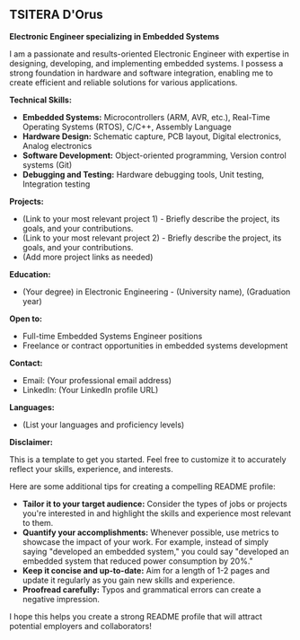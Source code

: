 ## TSITERA D'Orus 

**Electronic Engineer specializing in Embedded Systems**

I am a passionate and results-oriented Electronic Engineer with expertise in designing, developing, and implementing embedded systems. I possess a strong foundation in hardware and software integration, enabling me to create efficient and reliable solutions for various applications.

**Technical Skills:**

* **Embedded Systems:** Microcontrollers (ARM, AVR, etc.), Real-Time Operating Systems (RTOS), C/C++, Assembly Language
* **Hardware Design:** Schematic capture, PCB layout, Digital electronics, Analog electronics
* **Software Development:** Object-oriented programming, Version control systems (Git)
* **Debugging and Testing:** Hardware debugging tools, Unit testing, Integration testing

**Projects:**

* (Link to your most relevant project 1) - Briefly describe the project, its goals, and your contributions.
* (Link to your most relevant project 2) - Briefly describe the project, its goals, and your contributions.
* (Add more project links as needed)

**Education:**

* (Your degree) in Electronic Engineering - (University name), (Graduation year)

**Open to:**

* Full-time Embedded Systems Engineer positions
* Freelance or contract opportunities in embedded systems development

**Contact:**

* Email: (Your professional email address)
* LinkedIn: (Your LinkedIn profile URL)

**Languages:**

* (List your languages and proficiency levels)

**Disclaimer:**

This is a template to get you started. Feel free to customize it to accurately reflect your skills, experience, and interests. 

Here are some additional tips for creating a compelling README profile:

* **Tailor it to your target audience:**  Consider the types of jobs or projects you're interested in and highlight the skills and experience most relevant to them.
* **Quantify your accomplishments:**  Whenever possible, use metrics to showcase the impact of your work. For example, instead of simply saying "developed an embedded system," you could say "developed an embedded system that reduced power consumption by 20%."
* **Keep it concise and up-to-date:**  Aim for a length of 1-2 pages and update it regularly as you gain new skills and experience.
* **Proofread carefully:**  Typos and grammatical errors can create a negative impression.

I hope this helps you create a strong README profile that will attract potential employers and collaborators!


